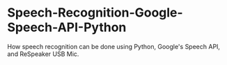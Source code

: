 # Speech-Recognition-Google-Speech-API-Python
How speech recognition can be done using Python, Google's Speech API, and ReSpeaker USB Mic.
